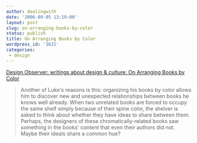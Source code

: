 ```yaml
---
author: dealingwith
date: '2006-09-05 13:19:00'
layout: post
slug: on-arranging-books-by-color
status: publish
title: On Arranging Books by Color
wordpress_id: '1631'
categories:
 - design
---
```


[Design Observer: writings about design & culture: On Arranging Books by
Color][1]

> Another of Luke's reasons is this: organizing his books by color allows him
to discover new and unexpected relationships between books he knows well
already. When two unrelated books are forced to occupy the same shelf simply
because of their spine color, the shelver is asked to think about whether they
have ideas to share between them. Perhaps, the designers of these
chromatically-related books saw something in the books' content that even
their authors did not. Maybe their ideals share a common hue?

   [1]: http://www.designobserver.com/archives/017288.html

